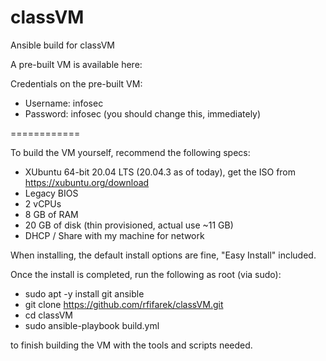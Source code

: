 # classVM
Ansible build for classVM

A pre-built VM is available here:

Credentials on the pre-built VM:
- Username: infosec
- Password: infosec (you should change this, immediately)

============

To build the VM yourself, recommend the following specs:
- XUbuntu 64-bit 20.04 LTS (20.04.3 as of today), get the ISO from https://xubuntu.org/download
- Legacy BIOS
- 2 vCPUs
- 8 GB of RAM
- 20 GB of disk (thin provisioned, actual use ~11 GB)
- DHCP / Share with my machine for network

When installing, the default install options are fine, "Easy Install" included.

Once the install is completed, run the following as root (via sudo):
- sudo apt -y install git ansible
- git clone https://github.com/rfifarek/classVM.git
- cd classVM
- sudo ansible-playbook build.yml

to finish building the VM with the tools and scripts needed.
